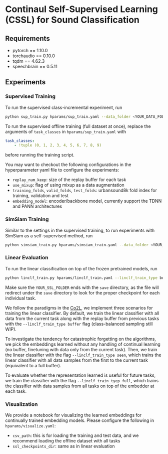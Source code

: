 # Continaul Self-Supervised Learning (CSSL) for Sound Classification

## Requirements
  - pytorch == 1.10.0
  - torchaudio == 0.10.0
  - tqdm == 4.62.3
  - speechbrain == 0.5.11


## Experiments
### Supervised Training

To run the supervised class-incremental experiment, run

```bash
python sup_train.py hparams/sup_train.yaml --data_folder <YOUR_DATA_FOLDER> --output_base <YOUR_OUTPUT_FOLDER>
```

To run the supervised offline training (full dataset at once), replace the arguments of `task_classes` in `hparams/sup_train.yaml` with

```yaml
task_classes:
    - !tuple (0, 1, 2, 3, 4, 5, 6, 7, 8, 9)
```
before running the training script.


You may want to checkout the following configurations in the hyperparameter yaml file to configure the experiments:
  - `replay_num_keep`: size of the replay buffer for each task
  - `use_mixup`: flag of using mixup as a data augmentation
  - `training_folds`, `valid_folds`, `test_folds`: urbansound8k fold index for training, validation and test
  - `embedding_model`: encoder/backbone model, currently support the TDNN and PANN architectures

### SimSiam Training
Similar to the settings in the supervised training, to run experiments with SimSiam as a self-supervised method, run

```bash
python simsiam_train.py hparams/simsiam_train.yaml --data_folder <YOUR_DATA_FOLDER> --output_base <YOUR_OUTPUT_FOLDER>
```


### Linear Evaluation
To run the linear classification on top of the frozen pretrained models, run
```bash
python linclf_train.py hparams/linclf_train.yaml --linclf_train_type buffer --data_folder <YOUR_DATA_FOLDER> --output_base <YOUR_OUTPUT_FOLDER> --ssl_checkpoints_dir <YOUR_SSL_FOLDER>
```
Make sure the `YOUR_SSL_FOLDER` ends with the `save` directory, as the file will redirect under the `save` directory to look for the proper checkpoint for each individual task.

We follow the paradigms in the [Co2L](https://arxiv.org/pdf/2106.14413.pdf), we implement three scenarios for training the linear classifier. By default, we train the linear classifier with all data from the current task along with the replay buffer from previous tasks with the `--linclf_train_type buffer` flag (class-balanced sampling still WIP).

To investigate the tendency for catastrophic forgetting on the algorithms, we pick the embeddings learned without any handling of continual learning (no buffer, finetuning with data only from the current task). Then, we train the linear classifier with the flag `--linclf_train_type seen`, which trains the linear classifier with all data samples from the first to the current task (equivalent to a full buffer).

To evaluate whether the representation learned is useful for future tasks, we train the classifier with the flag `--linclf_train_tyep full`, which trains the classifier with data samples from all tasks on top of the embedder at each task.


### Visualization
We provide a notebook for visualizing the learned embeddings for continually trained embedding models. Please configure the following in `hparams/visualize.yaml`:

  - `csv_path`: this is for loading the training and test data, and we recommend loading the offline dataset with all tasks
  - `ssl_checkpoints_dir`: same as in linear evaluation
